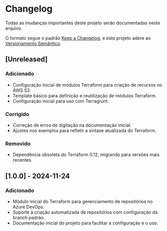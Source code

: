 # Changelog

Todas as mudanças importantes deste projeto serão documentadas neste arquivo.

O formato segue o padrão [Keep a Changelog](https://keepachangelog.com/en/1.0.0/), 
e este projeto adere ao [Versionamento Semântico](https://semver.org/lang/pt-BR/).

## [Unreleased]
### Adicionado
- Configuração inicial de módulos Terraform para criação de recursos no AWS S3.
- Template básico para definição e reutilização de módulos Terraform.
- Configuração inicial para uso com Terragrunt.

### Corrigido
- Correção de erros de digitação na documentação inicial.
- Ajustes nos exemplos para refletir a sintaxe atualizada do Terraform.

### Removido
- Dependência obsoleta do Terraform 0.12, migrando para versões mais recentes.

## [1.0.0] - 2024-11-24
### Adicionado
- Módulo inicial do Terraform para gerenciamento de repositórios no Azure DevOps.
- Suporte à criação automatizada de repositórios com configuração da branch padrão.
- Documentação inicial do projeto para facilitar a configuração e o uso.